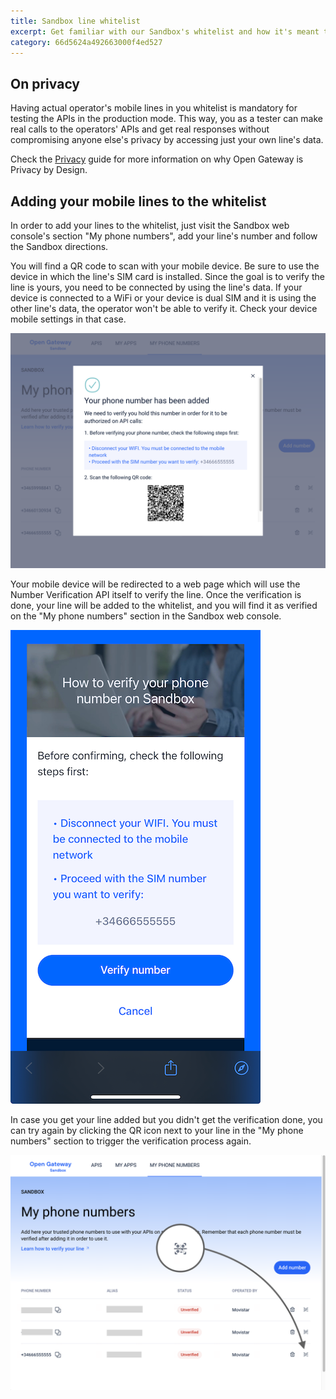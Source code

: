 ```yaml
---
title: Sandbox line whitelist
excerpt: Get familiar with our Sandbox's whitelist and how it's meant to guard our operators' customers' privacy.
category: 66d5624a492663000f4ed527
---
```


## On privacy

Having actual operator's mobile lines in you whitelist is mandatory for testing the APIs in the production mode. This way, you as a tester can make real calls to the operators' APIs and get real responses without compromising anyone else's privacy by accessing just your own line's data.

Check the [Privacy](/docs/privacy) guide for more information on why Open Gateway is Privacy by Design.

## Adding your mobile lines to the whitelist

In order to add your lines to the whitelist, just visit the Sandbox web console's section "My phone numbers", add your line's number and follow the Sandbox directions.

You will find a QR code to scan with your mobile device. Be sure to use the device in which the line's SIM card is installed. Since the goal is to verify the line is yours, you need to be connected by using the line's data. If your device is connected to a WiFi or your device is dual SIM and it is using the other line's data, the operator won't be able to verify it. Check your device mobile settings in that case.

![Verify a new line capturing a QR code](https://github.com/Telefonica/opengateway-developers-website/raw/main/gettingstarted/sandbox/images/whitelist-qr.png?autoSizes=true)

Your mobile device will be redirected to a web page which will use the Number Verification API itself to verify the line. Once the verification is done, your line will be added to the whitelist, and you will find it as verified on the "My phone numbers" section in the Sandbox web console.

![Complete verification on your mobile device](https://github.com/Telefonica/opengateway-developers-website/raw/main/gettingstarted/sandbox/images/whitelist-mobile.png?autoSizes=true)

In case you get your line added but you didn't get the verification done, you can try again by clicking the QR icon next to your line in the "My phone numbers" section to trigger the verification process again.

![Resume verification from the white list](https://github.com/Telefonica/opengateway-developers-website/raw/main/gettingstarted/sandbox/images/whitelist-verify.png?autoSizes=true)
